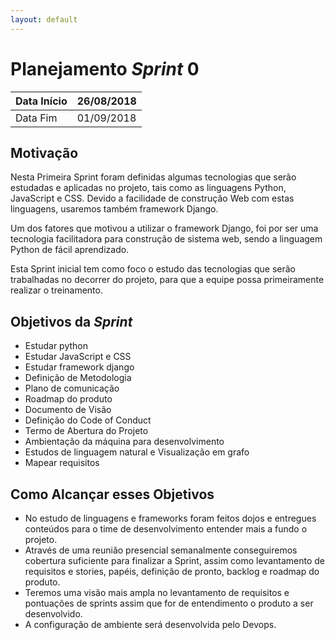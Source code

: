 ```yaml
---
layout: default
---
```


# Planejamento _Sprint_ 0

|Data Início | 26/08/2018 |
|----------|----------|
|Data Fim    | 01/09/2018 |

## Motivação

Nesta Primeira Sprint foram definidas algumas tecnologias que serão estudadas e aplicadas no projeto, tais como as linguagens Python, JavaScript e CSS. Devido a facilidade de construção Web com estas linguagens, usaremos também framework Django.

Um dos fatores que motivou a utilizar o framework Django, foi por ser uma tecnologia facilitadora para construção de sistema web, sendo a linguagem Python de fácil aprendizado.

Esta Sprint inicial tem como foco o estudo das tecnologias que serão trabalhadas no decorrer do projeto, para que a equipe possa primeiramente realizar o treinamento.

## Objetivos da _Sprint_

* Estudar python
* Estudar JavaScript e CSS
* Estudar framework django
* Definição de Metodologia
* Plano de comunicação
* Roadmap do produto
* Documento de Visão
* Definição do Code of Conduct
* Termo de Abertura do Projeto
* Ambientação da máquina para desenvolvimento
* Estudos de linguagem natural e Visualização em grafo
* Mapear requisitos

## Como Alcançar esses Objetivos

* No estudo de linguagens e frameworks foram feitos dojos e entregues conteúdos para o time de desenvolvimento entender mais a fundo o projeto.
* Através de uma reunião presencial semanalmente conseguiremos cobertura suficiente para finalizar a Sprint, assim como levantamento de requisitos e stories, papéis, definição de pronto, backlog e roadmap do produto.
* Teremos uma visão mais ampla no levantamento de requisitos e pontuações de sprints assim que for de entendimento o produto a ser desenvolvido.
* A configuração de ambiente será desenvolvida pelo Devops.